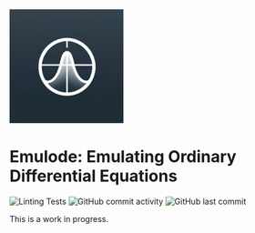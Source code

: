 <img src="emulode_logo.webp" alt="drawing" width="200"/>

# Emulode: Emulating Ordinary Differential Equations

![Linting Tests](https://github.com/arindamsaha1507/ode_dgp/actions/workflows/pylint.yml/badge.svg)
![GitHub commit activity](https://img.shields.io/github/commit-activity/w/arindamsaha1507/ode_dgp)
![GitHub last commit](https://img.shields.io/github/last-commit/arindamsaha1507/ode_dgp)




This is a work in progress.